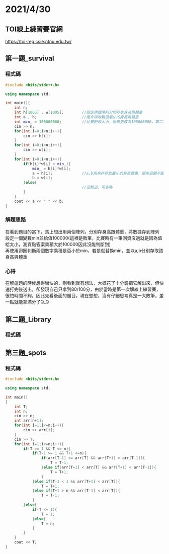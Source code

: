 # 2021/4/30
## **TOI線上練習賽官網**  
<https://toi-reg.csie.ntnu.edu.tw/>

## 第一題_survival
### 程式碼
``` C++
#include <bits/stdc++.h>

using namespace std;

int main(){
    int n;
    int h[1005] , w[1005];        //設定兩個陣列分別存取身高與體重
    int a , b;                    //用來存取數值最小的身高與體重
    int min_ = 100000000;         //比賽時設太小，後來更改為100000000，第二筆測資就通過了(攤
    cin >> n;
    for(int i=0;i<n;i++){
        cin >> h[i];
    }
    for(int i=0;i<n;i++){
        cin >> w[i];
    }
    for(int i=0;i<n;i++){
        if(h[i]*w[i] < min_){
            min_ = h[i]*w[i];
            a = h[i];             //a,b用來存存取最小的身高體重，屎用迴圈不斷判斷並替換，直到得出最小值
            b = w[i];
        }else{
                                  //空敘述，可省略
        }
    }
    cout << a << " " << b;
}
```

### 解題思路
在看到題目的當下，馬上想出用兩個陣列，分別存身高跟體重，將數據存到陣列  
設定一個變數min並給值100000(這裡是敗筆，比賽時有一筆測資沒過就是因為值給太小，測資點答案乘積大於100000因此沒能判斷到)  
再使用迴圈判斷兩個數字乘積是否小於min，若是就替換min，並以a,b分別存取該身高與體重

### 心得
在解這題的時候想得蠻快的，剛看到就有想法，大概花了十分鐘把它解出來，但快速打完後送出，卻發現自己只拿到80/100分，由於當時是第一次解線上練習賽，
很怕時間不夠，因此先看後面的題目，現在想想，沒有仔細思考真是一大敗筆，差一點就能拿滿分了Q_Q


## 第二題_Library
### 程式碼

## 第三題_spots
### 程式碼
``` C++
#include <bits/stdc++.h>

using namespace std;

int main()
{
    int T;
    int n;
    cin >> n;
    int arr[n+1];                                                       //因為i要從1開始跟T一樣
    for(int i=1;i<=n;i++){
        cin >> arr[i];
    }
    cin >> T;
    for(int i=1;i<=n;i++){                                             
        if(T >= 1 && T <= n){                                           //確認T是否有在範圍內
            if(T-1 >= 1 && T+1 <=n){                                    
                if(arr[T-1] <= arr[T] && arr[T+1] > arr[T-1]){          //這裡用等於是因題目有一筆測資，兩個相同數字並排，輸出左邊那一位，因此使用<=
                    T = T-1;
                }else if(arr[T+1] < arr[T] && arr[T+1] < arr[T-1]){
                    T = T+1;
                }
            }else if(T-1 < 1 && arr[T+1] < arr[T]){
                T = T+1;
            }else if(T+1 > n && arr[T-1] < arr[T]){
                T = T-1;
            }
        }else{
            if(T <= 1){
                T = 1;
            }else{
                T = n;
            }
        }
    }
    cout << T;
}

```
